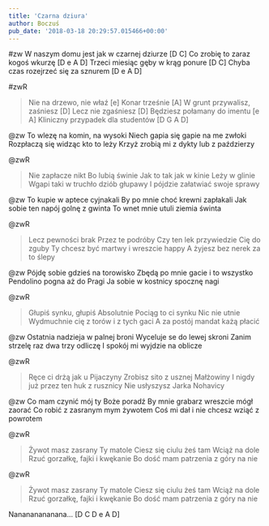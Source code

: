 ```yaml
---
title: 'Czarna dziura'
author: Boczuś
pub_date: '2018-03-18 20:29:57.015466+00:00'
---
```


#zw
W naszym domu jest jak w czarnej dziurze [D C]
Co zrobię to zaraz kogoś wkurzę [D e A D]
Trzeci miesiąc gęby w krąg ponure [D C]
Chyba czas rozejrzeć się za sznurem [D e A D]

#zwR
>Nie na drzewo, nie właź [e]
>Konar trześnie [A]
>W grunt przywalisz, zaśniesz [D]
>Lecz nie zgaśniesz [D]
>Będziesz połamany do imentu [e A]
>Kliniczny przypadek dla studentów [D G A D]

@zw
To wlezę na komin, na wysoki
Niech gapia się gapie na me zwłoki
Rozpłaczą się widząc kto to leży
Krzyż zrobią mi z dykty lub z paździerzy

@zwR
>Nie zapłacze nikt
>Bo lubią świnie
>Jak to tak jak w kinie
>Leży w glinie
>Wgapi taki w truchło dziób głupawy
>I pójdzie załatwiać swoje sprawy

@zw
To kupie w aptece cyjnakali
By po mnie choć krewni zapłakali
Jak sobie ten napój golnę z gwinta
To wnet mnie utuli ziemia świnta

@zwR
>Lecz pewności brak 
>Przez te podróby
>Czy ten lek przywiedzie
>Cię do zguby
>Ty chcesz być martwy i wreszcie happy
>A żyjesz bez nerek za to ślepy

@zw
Pójdę sobie gdzieś na torowisko
Zbędą po mnie gacie i to wszystko
Pendolino pogna aż do Pragi
Ja sobie w kostnicy spocznę nagi

@zwR
>Głupiś synku, głupiś 
>Absolutnie
>Pociąg to ci synku
>Nic nie utnie
>Wydmuchnie cię z torów i z tych gaci
>A za postój mandat każą płacić

@zw
Ostatnia nadzieja w palnej broni
Wyceluje se do lewej skroni
Zanim strzelę raz dwa trzy odliczę
I spokój mi wyjdzie na oblicze

@zwR
>Ręce ci drżą jak u 
>Pijaczyny
>Zrobisz sito z usznej
>Małżowiny
>I nigdy już przez ten huk z rusznicy
>Nie usłyszysz Jarka Nohavicy

@zw
Co mam czynić mój ty Boże poradź
By mnie grabarz wreszcie mógł zaorać
Co robić z zasranym mym żywotem
Coś mi dał i nie chcesz wziąć z powrotem

@zwR
>Żywot masz zasrany
>Ty matole
>Ciesz się ciulu żeś tam 
>Wciąż na dole
>Rzuć gorzałkę, fajki i kwękanie
>Bo dość mam patrzenia z góry na nie

@zwR
>Żywot masz zasrany
>Ty matole
>Ciesz się ciulu żeś tam 
>Wciąż na dole
>Rzuć gorzałkę, fajki i kwękanie
>Bo dość mam patrzenia z góry na nie

Nanananananana... [D C D e A D]